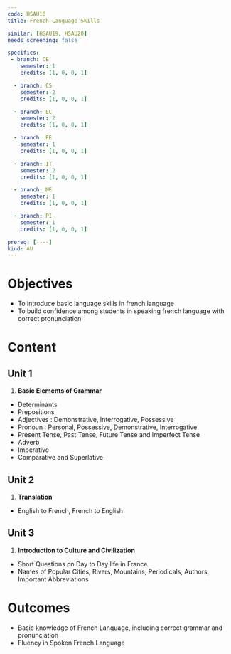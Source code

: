 ```yaml
---
code: HSAU18
title: French Language Skills

similar: [HSAU19, HSAU20]
needs_screening: false

specifics:
 - branch: CE
    semester: 1
    credits: [1, 0, 0, 1]

  - branch: CS
    semester: 2
    credits: [1, 0, 0, 1]

  - branch: EC
    semester: 2
    credits: [1, 0, 0, 1]

  - branch: EE
    semester: 1
    credits: [1, 0, 0, 1]

  - branch: IT
    semester: 2
    credits: [1, 0, 0, 1]

  - branch: ME
    semester: 1
    credits: [1, 0, 0, 1]

  - branch: PI
    semester: 1
    credits: [1, 0, 0, 1]

prereq: [----]
kind: AU
---
```


# Objectives

- To introduce basic language skills in french language
- To build confidence among students in speaking french language with correct pronunciation 

# Content

## Unit 1

   1. **Basic Elements of Grammar**
   - Determinants
   - Prepositions 
   - Adjectives : Demonstrative, Interrogative, Possessive
   - Pronoun : Personal, Possessive, Demonstrative, Interrogative
   - Present Tense, Past Tense, Future Tense and Imperfect Tense
   - Adverb
   - Imperative
   - Comparative and Superlative

## Unit 2

   1. **Translation**
   - English to French, French to English    

## Unit 3

   1. **Introduction to Culture and Civilization**
   - Short Questions on Day to Day life in France
   - Names of Popular Cities, Rivers, Mountains, Periodicals, Authors, Important Abbreviations 

# Outcomes

- Basic knowledge of French Language, including correct grammar and pronunciation 
- Fluency in Spoken French Language
